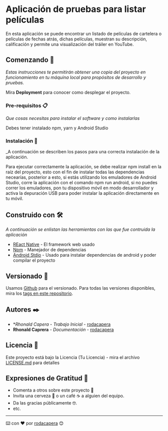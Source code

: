 # Aplicación de pruebas para listar películas

En esta aplicación se puede encontrar un listado de películas de cartelera o películas de fechas atrás, dichas películas,
muestran su descripción, calificación y permite una visualización del tráiler en YouTube.

## Comenzando 🚀

_Estas instrucciones te permitirán obtener una copia del proyecto en funcionamiento en tu máquina local para propósitos de desarrollo y pruebas._

Mira **Deployment** para conocer como desplegar el proyecto.


### Pre-requisitos 📋

_Que cosas necesitas para instalar el software y como instalarlas_

Debes tener instalado npm, yarn y Android Studio

### Instalación 🔧

_A continuación se describen los pasos para una correcta instalación de la aplicación.

Para ejecutar correctamente la aplicación, se debe realizar npm install en la raíz del proyecto, esto con el fin de instalar
todas las dependencias necearías, posterior a esto, si estás utilizando los emuladores de Android Studio, corre la aplicación
con el comando npm run android, si no puedes correr los emuladores, pon tu dispositivo móvil en modo desarrollador y activa
la depuración USB para poder instalar la aplicación directamente en tu móvil.

## Construido con 🛠️

_A continuación se enlistan las herramientas con las que fue contruida la aplicación_

* [REact Native](https://reactnative.dev/docs/0.63/getting-started) - El framework web usado
* [Npm](https://www.npmjs.com/) - Manejador de dependencias
* [Android Stdio](https://developer.android.com/?hl=es-419) - Usado para instalar dependencias de android y poder compilar el proyecto 

## Versionado 📌

Usamos [Github](https://github.com/) para el versionado. Para todas las versiones disponibles, mira los [tags en este repositorio](https://github.com/rodacapera/peliculas).

## Autores ✒️

* **Rhonald Capera* - *Trabajo Inicial* - [rodacapera](https://github.com/rodacapera)
* **Rhonald Caprera** - *Documentación* - [rodacapera](#rodacapera)

## Licencia 📄

Este proyecto está bajo la Licencia (Tu Licencia) - mira el archivo [LICENSE.md](LICENSE.md) para detalles

## Expresiones de Gratitud 🎁

* Comenta a otros sobre este proyecto 📢
* Invita una cerveza 🍺 o un café ☕ a alguien del equipo. 
* Da las gracias públicamente 🤓.
* etc.



---
⌨️ con ❤️ por [rodacapera](https://github.com/rodacapera) 😊

